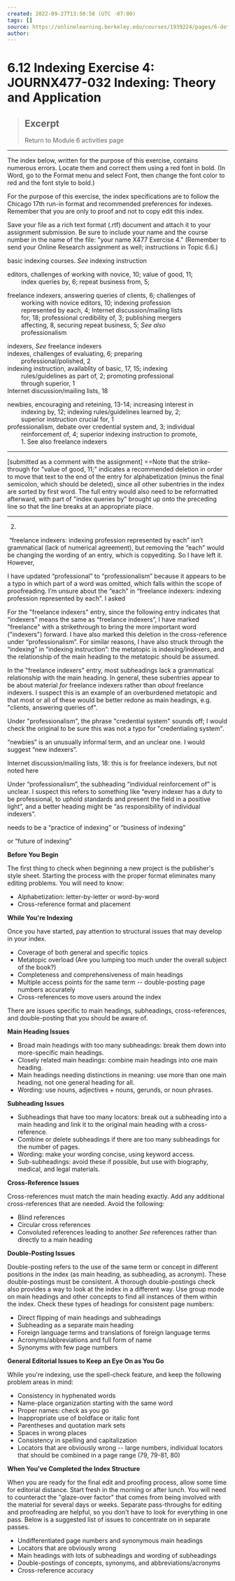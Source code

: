 ```yaml
---
created: 2022-09-27T13:50:58 (UTC -07:00)
tags: []
source: https://onlinelearning.berkeley.edu/courses/1939224/pages/6-dot-12-indexing-exercise-4
author: 
---
```


# 6.12 Indexing Exercise 4: JOURNX477-032 Indexing: Theory and Application

> ## Excerpt
> Return to Module 6 activities page

---
The index below, written for the purpose of this exercise, contains numerous errors. Locate them and correct them using a red font in bold. (In Word, go to the Format menu and select Font, then change the font color to red and the font style to bold.)

For the purpose of this exercise, the index specifications are to follow the Chicago 17th run-in format and recommended preferences for indexes. Remember that you are only to proof and not to copy edit this index.

Save your file as a rich text format (.rtf) document and attach it to your assignment submission. Be sure to include your name and the course number in the name of the file: "your name X477 Exercise 4." (Remember to send your Online Research assignment as well; instructions in Topic 6.6.)

basic indexing courses. _See_ indexing instruction  
  
editors, challenges of working with novice, 10; value of good, 11;  
        index queries by, 6; repeat business from, 5;  
  
freelance indexers, answering queries of clients, 6; challenges of  
        working with novice editors, 10; indexing profession  
        represented by each, 4; Internet discussion/mailing lists  
        for, 18; professional credibility of, 3; publishing mergers  
        affecting, 8, securing repeat business, 5; _See also_  
        professionalism  
  
indexers, _See_ freelance indexers  
indexes, challenges of evaluating, 6; preparing  
        professional/polished, 2  
indexing instruction, availablity of basic, 17, 15; indexing  
        rules/guidelines as part of, 2; promoting professional  
        through superior, 1  
Internet discussion/mailing lists, 18  
  
newbies, encouraging and reteining, 13-14; increasing interest in  
        indexing by, 12; indexing rules/guidelines learned by, 2;  
        superior instruction crucial for, 1  
professionalism, debate over credential system and, 3; individual  
        reinforcement of, 4; superior indexing instruction to promote,  
        1. See also freelance indexers

--------
[submitted as a comment with the assignment] ==Note that the strike-through for "value of good, 11;" indicates a recommended deletion in order to move that text to the end of the entry for alphabetization (minus the final semicolon, which should be deleted), since all other subentries in the index are sorted by first word. The full entry would also need to be reformatted afterward, with part of "index queries by" brought up onto the preceding line so that the line breaks at an appropriate place. 

------

2) 



 “freelance indexers: indexing profession represented by each” isn’t grammatical (lack of numerical agreement), but removing the “each” would be changing the wording of an entry, which is copyediting. So I have left it. However,

I have updated “professional” to “professionalism” because it appears to be a typo in which part of a word was omitted, which falls within the scope of proofreading. I’m unsure about the “each” in “freelance indexers: indexing profession represented by each”. I asked

For the "freelance indexers" entry, since the following entry indicates that “indexers” means the same as “freelance indexers”, I have marked "freelance" with a strikethrough to bring the more important word ("indexers") forward. I have also marked this deletion in the cross-reference under “professionalism”. For similar reasons, I have also struck through the “indexing” in “indexing instruction”: the metatopic is indexing/indexers, and the relationship of the main heading to the metatopic should be assumed.

In the "freelance indexers" entry, most subheadings lack a grammatical relationship with the main heading. In general, these subentries appear to be about material *for* freelance indexers rather than *about* freelance indexers. I suspect this is an example of an overburdened metatopic and that most or all of these would be better redone as main headings, e.g. "clients, answering queries of".

Under "professionalism", the phrase "credential system" sounds off; I would check the original to be sure this was not a typo for "credentialing system".

“newbies” is an unusually informal term, and an unclear one. I would suggest “new indexers”.



Internet discussion/mailing lists, 18: this is for freelance indexers, but not noted here

Under “professionalism”, the subheading “individual reinforcement of” is unclear. I suspect this refers to something like “every indexer has a duty to be professional, to uphold standards and present the field in a positive light”, and a better heading might be “as responsibility of individual indexers”.

needs to be a “practice of indexing” or “business of indexing”

or “future of indexing”

**Before You Begin**

The first thing to check when beginning a new project is the publisher's style sheet. Starting the process with the proper format eliminates many editing problems. You will need to know:

-   Alphabetization: letter-by-letter or word-by-word
-   Cross-reference format and placement

**While You're Indexing**

Once you have started, pay attention to structural issues that may develop in your index.

-   Coverage of both general and specific topics
-   Metatopic overload (Are you lumping too much under the overall subject of the book?)
-   Completeness and comprehensiveness of main headings
-   Multiple access points for the same term -- double-posting page numbers accurately
-   Cross-references to move users around the index

There are issues specific to main headings, subheadings, cross-references, and double-posting that you should be aware of.

**Main Heading Issues**

-   Broad main headings with too many subheadings: break them down into more-specific main headings.
-   Closely related main headings: combine main headings into one main heading.
-   Main headings needing distinctions in meaning: use more than one main heading, not one general heading for all.
-   Wording: use nouns, adjectives + nouns, gerunds, or noun phrases.

**Subheading Issues**

-   Subheadings that have too many locators: break out a subheading into a main heading and link it to the original main heading with a cross-reference.
-   Combine or delete subheadings if there are too many subheadings for the number of pages.
-   Wording: make your wording concise, using keyword access.
-   Sub-subheadings: avoid these if possible, but use with biography, medical, and legal materials.

**Cross-Reference Issues**

Cross-references must match the main heading exactly. Add any additional cross-references that are needed. Avoid the following:

-   Blind references
-   Circular cross references
-   Convoluted references leading to another _See_ references rather than directly to a main heading

**Double-Posting Issues**

Double-posting refers to the use of the same term or concept in different positions in the index (as main heading, as subheading, as acronym). These double-postings must be consistent. A thorough double-postings check also provides a way to look at the index in a different way. Use group mode on main headings and other concepts to find all instances of them within the index. Check these types of headings for consistent page numbers:

-   Direct flipping of main headings and subheadings
-   Subheading as a separate main heading
-   Foreign language terms and translations of foreign language terms
-   Acronyms/abbreviations and full form of name
-   Synonyms with few page numbers

**General Editorial Issues to Keep an Eye On as You Go**

While you're indexing, use the spell-check feature, and keep the following problem areas in mind:

-   Consistency in hyphenated words
-   Name-place organization starting with the same word
-   Proper names: check as you go
-   Inappropriate use of boldface or italic font
-   Parentheses and quotation mark sets
-   Spaces in wrong places
-   Consistency in spelling and capitalization
-   Locators that are obviously wrong -- large numbers, individual locators that should be combined in a page range (79, 79-81, 80)

**When You've Completed the Index Structure**

When you are ready for the final edit and proofing process, allow some time for editorial distance. Start fresh in the morning or after lunch. You will need to counteract the "glaze-over factor" that comes from being involved with the material for several days or weeks. Separate pass-throughs for editing and proofreading are helpful, so you don't have to look for everything in one pass. Below is a suggested list of issues to concentrate on in separate passes.

-   Undifferentiated page numbers and synonymous main headings
-   Locators that are obviously wrong
-   Main headings with lots of subheadings and wording of subheadings
-   Double-postings of concepts, synonyms, and abbreviations/acronyms
-   Cross-reference accuracy